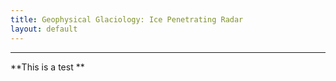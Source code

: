 ```yaml
---
title: Geophysical Glaciology: Ice Penetrating Radar
layout: default
---
```

---

**This is a test **